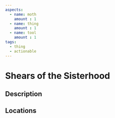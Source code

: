 ```yaml
---
aspects: 
  - name: moth
    amount : 1
  - name: thing
    amount : 1
  - name: tool
    amount : 1
tags:
  - thing
  - actionable
---
```


# Shears of the Sisterhood

## Description

## Locations